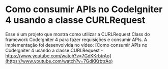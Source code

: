 # Como consumir APIs no CodeIgniter 4 usando a classe CURLRequest

Esse é um projeto que mostra como utilizar a CURLRequest Class do framework CodeIgniter 4 para fazer requisições e consumir APIs. A implementação foi desenvolvida no vídeo: [Como consumir APIs no CodeIgniter 4 usando a classe CURLRequest - https://www.youtube.com/watch?v=7GdKKrbtrAo](https://www.youtube.com/watch?v=7GdKKrbtrAo)
